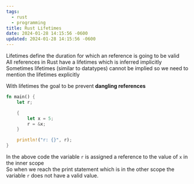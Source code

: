 ```yaml
---
tags:
  - rust
  - programming
title: Rust Lifetimes
date: 2024-01-28 14:15:56 -0600
updated: 2024-01-28 14:15:56 -0600
---
```


Lifetimes define the duration for which an reference is going to be valid  
All references in Rust have a lifetimes which is inferred implicitly  
Sometimes lifetimes (similar to datatypes) cannot be implied so we need to mention the lifetimes explicitly  

With lifetimes the goal to be prevent **dangling references**

```rust
fn main() {
    let r;

    {
        let x = 5;
        r = &x;
    }

    println!("r: {}", r);
}
```

In the above code the variable `r` is assigned a reference to the value of `x` in the inner scope  
So when we reach the print statement which is in the other scope the variable `r` does not have a valid value.
